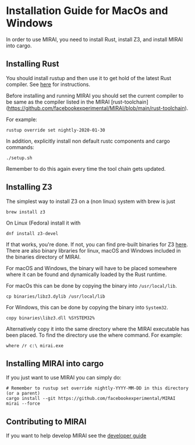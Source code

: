 # Installation Guide for MacOs and Windows

In order to use MIRAI, you need to install Rust, install Z3, and install MIRAI into cargo.

## Installing Rust

You should install rustup and then use it to get hold of the latest Rust compiler.
See [here](https://doc.rust-lang.org/book/ch01-01-installation.html) for instructions.

Before installing and running MIRAI you should set the current compiler to be same as the compiler
listed in the MIRAI [rust-toolchain] (https://github.com/facebookexperimental/MIRAI/blob/main/rust-toolchain).

For example:
```
rustup override set nightly-2020-01-30
```

In addition, explicitly install non default rustc components and cargo commands:
```
./setup.sh
```

Remember to do this again every time the tool chain gets updated.

## Installing Z3

The simplest way to install Z3 on a (non linux) system with brew is just
```
brew install z3
```

On Linux (Fedora) install it with
```
dnf install z3-devel
```

If that works, you're done. If not, you can find pre-built binaries for Z3 
[here](https://github.com/Z3Prover/z3/releases). There are also binary libraries
for linux, macOS and Windows included in the binaries directory of MIRAI.

For macOS and Windows, the binary will have to be placed somewhere where it can be 
found and dynamically loaded by the Rust runtime. 

For macOs this can be done by copying the binary into `/usr/local/lib`.

```
cp binaries/libz3.dylib /usr/local/lib
```

For Windows, this can be done by copying the binary into `System32`.

```
copy binaries\libz3.dll %SYSTEM32%
```

Alternatively copy it into the same directory where the MIRAI executable has been placed. To find the directory use the
where command. For example:

```
where /r c:\ mirai.exe 
```

## Installing MIRAI into cargo

If you just want to use MIRAI you can simply do:
```
# Remember to rustup set override nightly-YYYY-MM-DD in this directory (or a parent)
cargo install --git https://github.com/facebookexperimental/MIRAI mirai --force
```

## Contributing to MIRAI

If you want to help develop MIRAI see the [developer guide](https://github.com/facebookexperimental/MIRAI/blob/main/documentation/DeveloperGuide.md)
